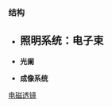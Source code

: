 

### 结构

- **照明系统**：电子束  
    -
- **光阑** 

- **成像系统**
 
[电磁透镜](https://baike.baidu.com/item/%E7%94%B5%E7%A3%81%E9%80%8F%E9%95%9C/10120031)
